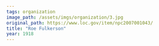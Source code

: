 ```yaml
---
tags: organization
image_path: /assets/imgs/organization/3.jpg
original_path: https://www.loc.gov/item/npc2007001043/
title: "Roe Fulkerson"
year: 1918
---
```



